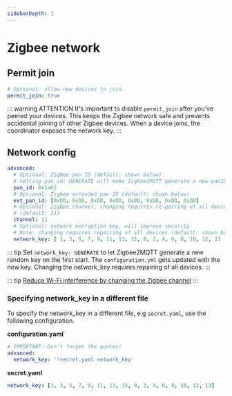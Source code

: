```yaml
---
sidebarDepth: 1
---
```


# Zigbee network

## Permit join
```yaml
# Optional: allow new devices to join.
permit_join: true
```

::: warning ATTENTION
It's important to disable `permit_join` after you've peered your devices. This keeps the Zigbee
network safe and prevents accidental joining of other Zigbee devices. When a device joins, the coordinator exposes the
network key.
:::

## Network config

```yaml
advanced:
  # Optional: ZigBee pan ID (default: shown below)
  # Setting pan_id: GENERATE will make Zigbee2MQTT generate a new panID on next startup
  pan_id: 0x1a62
  # Optional: Zigbee extended pan ID (default: shown below)
  ext_pan_id: [0xDD, 0xDD, 0xDD, 0xDD, 0xDD, 0xDD, 0xDD, 0xDD]
  # Optional: ZigBee channel, changing requires re-pairing of all devices. (Note: use a ZLL channel: 11, 15, 20, or 25 to avoid Problems)
  # (default: 11)
  channel: 11
  # Optional: network encryption key, will improve security 
  # Note: changing requires repairing of all devices (default: shown below)
  network_key: [ 1, 3, 5, 7, 9, 11, 13, 15, 0, 2, 4, 6, 8, 10, 12, 13 ]
```

::: tip
Set `network_key: GENERATE` to let Zigbee2MQTT generate a new random key on the first start. The `configuration.yml` gets updated with the new key. Changing the network_key requires repairing of all devices.
:::

::: tip
[Reduce Wi-Fi interference by changing the Zigbee
channel](../../advanced/zigbee/02_improve_network_range_and_stability.html#reduce-wi-fi-interference-by-changing-the-zigbee-channel.md)
:::

### Specifying network_key in a different file

To specify the network_key in a different file, e.g `secret.yaml`, use the following configuration.

**configuration.yaml**

```yaml
# IMPORTANT: Don't forget the quotes!
advanced:
  network_key: '!secret.yaml network_key'
```

**secret.yaml**

```yaml
network_key: [1, 3, 5, 7, 9, 11, 13, 15, 0, 2, 4, 6, 8, 10, 12, 13]
```
